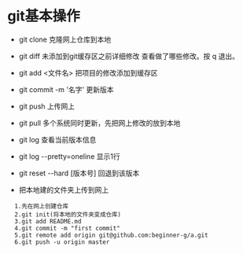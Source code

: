# git基本操作

* git clone 克隆网上仓库到本地
* git diff 未添加到git缓存区之前详细修改
  查看做了哪些修改。按 q 退出。
* git add <文件名> 把项目的修改添加到缓存区
* git commit -m '名字' 更新版本
* git push 上传网上
* git pull 多个系统同时更新，先把网上修改的放到本地
* git log 查看当前版本信息
* git log --pretty=oneline 显示1行
* git reset --hard [版本号] 回退到该版本

* 把本地建的文件夹上传到网上
~~~
  1.先在网上创建仓库
  2.git init(将本地的文件夹变成仓库)
  3.git add README.md
  4.git commit -m "first commit"
  5.git remote add origin git@github.com:beginner-g/a.git
  6.git push -u origin master
~~~
